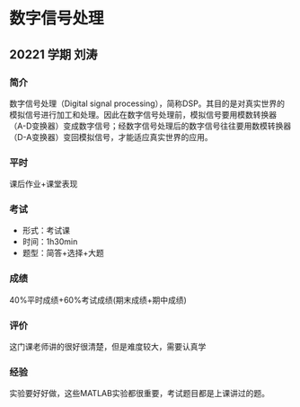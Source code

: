 # 数字信号处理

## 20221  学期 刘涛

### 简介

数字信号处理（Digital signal processing），简称DSP。其目的是对真实世界的模拟信号进行加工和处理。因此在数字信号处理前，模拟信号要用模数转换器（A-D变换器）变成数字信号；经数字信号处理后的数字信号往往要用数模转换器（D-A变换器）变回模拟信号，才能适应真实世界的应用。

### 平时

课后作业+课堂表现

### 考试

- 形式：考试课
- 时间：1h30min
- 题型：简答+选择+大题

### 成绩

40%平时成绩+60%考试成绩(期末成绩+期中成绩)

### 评价

这门课老师讲的很好很清楚，但是难度较大，需要认真学

### 经验

实验要好好做，这些MATLAB实验都很重要，考试题目都是上课讲过的题。